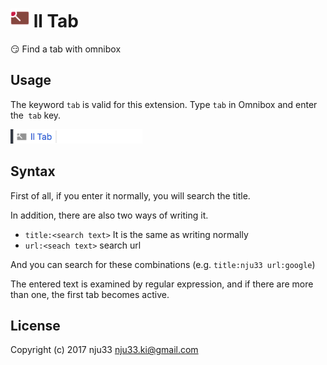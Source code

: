 <h1><img src="https://github.com/nju33/chrome-ll-tab/blob/master/app/icons/icon_38x38.png?raw=true" width=30>&nbsp;ll Tab</h1>

😏 Find a tab with omnibox

## Usage

The keyword `tab` is valid for this extension. Type `tab` in Omnibox and enter the` tab` key.

![active ll tab](https://github.com/nju33/chrome-ll-tab/blob/master/readme/active.png?raw=true)

## Syntax

First of all, if you enter it normally, you will search the title.

In addition, there are also two ways of writing it.

- `title:<search text>` It is the same as writing normally
- `url:<seach text>` search url

And you can search for these combinations (e.g. `title:nju33 url:google`)

The entered text is examined by regular expression, and if there are more than one, the first tab becomes active.

## License

Copyright (c) 2017 nju33 nju33.ki@gmail.com
